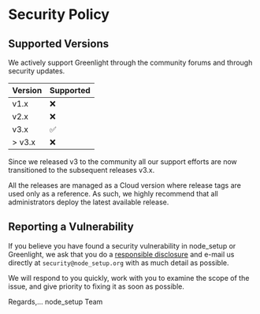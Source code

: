 # Security Policy

## Supported Versions

We actively support Greenlight through the community forums and through security updates.

| Version | Supported          |
| ------- | ------------------ |
| v1.x    | :x:                |
| v2.x    | :x:                |
| v3.x    | :white_check_mark: |
| > v3.x  | :x:                |

Since we released v3 to the community all our support efforts are now transitioned to the subsequent releases v3.x.

All the releases are managed as a Cloud version where release tags are used only as a reference. As such, we highly recommend that all administrators deploy the latest available release.

## Reporting a Vulnerability

If you believe you have found a security vulnerability in node_setup or Greenlight, we ask that you do a [responsible disclosure](https://en.wikipedia.org/wiki/Responsible_disclosure) and e-mail us directly at `security@node_setup.org` with as much detail as possible.

We will respond to you quickly, work with you to examine the scope of the issue, and give priority to fixing it as soon as possible.

Regards,... node_setup Team
